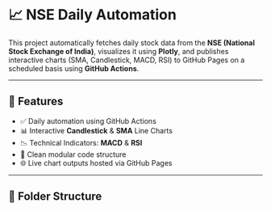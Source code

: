 # 📈 NSE Daily Automation

This project automatically fetches daily stock data from the **NSE (National Stock Exchange of India)**, visualizes it using **Plotly**, and publishes interactive charts (SMA, Candlestick, MACD, RSI) to GitHub Pages on a scheduled basis using **GitHub Actions**.

---

## 🚀 Features

- ✅ Daily automation using GitHub Actions
- 📊 Interactive **Candlestick** & **SMA** Line Charts
- 📉 Technical Indicators: **MACD** & **RSI**
- 🧾 Clean modular code structure
- 🌐 Live chart outputs hosted via GitHub Pages

---

## 📂 Folder Structure

